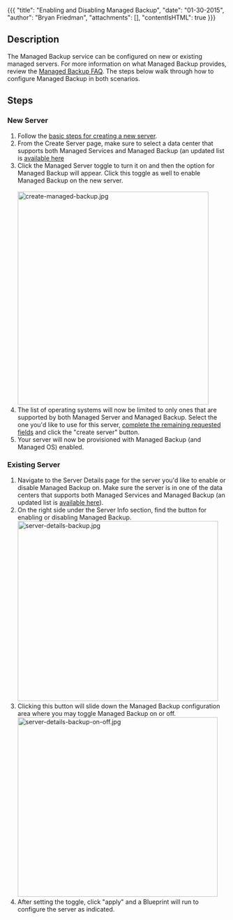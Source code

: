 {{{
  "title": "Enabling and Disabling Managed Backup",
  "date": "01-30-2015",
  "author": "Bryan Friedman",
  "attachments": [],
  "contentIsHTML": true
}}}

<h2>Description</h2>
<p>The Managed Backup service can be configured on new or existing managed servers. For more information on what Managed Backup provides, review the <a href="/knowledge-base/managed-services/managed-backup-frequently-asked-questions">Managed Backup FAQ</a>. The steps below walk through how to configure Managed Backup in both scenarios.</p>
<h2>Steps</h2>
<h3>New Server</h3>
<ol>
<li>Follow the <a href="/knowledge-base/servers/creating-a-new-enterprise-cloud-server">basic steps for creating a new server</a>.<br /></li>
<li>From the Create Server page, make sure to select a data center that supports both Managed Services and Managed Backup (an updated list is <a href="http://www.centurylinkcloud.com/managed-services" target="_blank">available here</a></li>
<li>Click the Managed Server toggle to turn it on and then the option for Managed Backup will appear. Click this toggle as well to enable Managed Backup on the new server.<br /><br /><img src="https://t3n.zendesk.com/attachments/token/fPeVUSXJkB6p88aZh4unx4wvL/?name=create-managed-backup.jpg" alt="create-managed-backup.jpg" width="437" height="488" /><br /></li>
<li>The list of operating systems will now be limited to only ones that are supported by both Managed Server and Managed Backup. Select the one you'd like to use for this server, <a href="/knowledge-base/servers/creating-a-new-enterprise-cloud-server">complete the remaining requested fields</a> and click the "create server" button.</li>
<li>Your server will now be provisioned with Managed Backup (and Managed OS) enabled.</li>
</ol>
<h3>Existing Server</h3>
<ol>
<li>Navigate to the Server Details page for the server you'd like to enable or disable Managed Backup on. Make sure the server is in one of the data centers that supports both Managed Services and Managed Backup (an updated list is <a href="http://www.centurylinkcloud.com/managed-services" target="_blank">available here</a>).</li>
<li>On the right side under the Server Info section, find the button for enabling or disabling Managed Backup.<br /><img src="https://t3n.zendesk.com/attachments/token/1zd6mxWo6HUOXNFNoEvowWgZC/?name=server-details-backup.jpg" alt="server-details-backup.jpg" width="459" height="412" /><br /></li>
<li>Clicking this button will slide down the Managed Backup configuration area where you may toggle Managed Backup on or off.<br /><img src="https://t3n.zendesk.com/attachments/token/xrwvpNsH2k5JR01NPBZsj4Qxy/?name=server-details-backup-on-off.jpg" alt="server-details-backup-on-off.jpg" width="458" height="411" /><br /></li>
<li>After setting the toggle, click "apply" and a Blueprint will run to configure the server as indicated.</li>
</ol>
